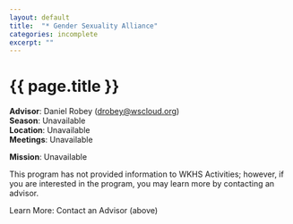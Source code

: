 ```yaml
---
layout: default
title:  "* Gender Sexuality Alliance"
categories: incomplete
excerpt: ""
---
```


# {{ page.title }}

**Advisor**: Daniel Robey (<drobey@wscloud.org>)
<br/>**Season**: Unavailable
<br/>**Location**: Unavailable
<br/>**Meetings**: Unavailable

**Mission**: Unavailable

This program has not provided information to WKHS Activities; however, if you are interested in the program, you may learn more by contacting an advisor.

Learn More: Contact an Advisor (above)